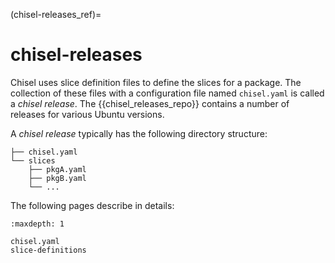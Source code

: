 (chisel-releases_ref)=
# chisel-releases

Chisel uses slice definition files to define the slices for a package. The
collection of these files with a configuration file named `chisel.yaml` is
called a _chisel release_. The {{chisel_releases_repo}} contains a number of
releases for various Ubuntu versions.

A _chisel release_ typically has the following directory structure:

```
├── chisel.yaml
└── slices
    ├── pkgA.yaml
    ├── pkgB.yaml
    └── ...
```

The following pages describe in details:

```{toctree}
:maxdepth: 1

chisel.yaml
slice-definitions
```

